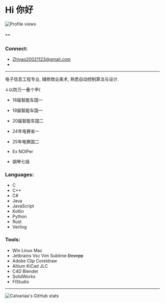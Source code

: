 # Hi 你好

![Profile views](https://komarev.com/ghpvc/?username=calvariaa&label=Profile%20views&color=0e75b6&style=flat)

### `^^`

### Connect:
- Zhiyao20021123@gmail.com
- 
------

电子信息工程专业, 辅修商业美术, 熟悉自动控制算法与设计.

 ↓以防万一叠个甲(
 - 18届智能车国一
 - 19届智能车国一
 - 20届智能车国二
 - 24年电赛省一
 - 25年电赛国二

 - Ex NOIPer
 - 钢琴七级


### Languages:
- C
- C++
- C#
- Java
- JavaScript
- Kotlin
- Python
- Rust
- Verilog

### Tools:
- Win Linux Mac
- Jetbrains Vsc Vim Sublime ~~Devcpp~~
- Adobe Clip Coreldraw
- Altium KiCad JLC
- C4D Blender
- SolidWorks
- FlStudio

------

![Calvariaa's GitHub stats](https://github-readme-stats.vercel.app/api?username=Calvariaa&show_icons=true&theme=radical)
